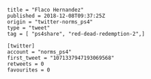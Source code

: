 ```
title = "Flaco Hernandez"
published = 2018-12-08T09:37:25Z
origin = "twitter-norms_ps4"
type = "tweet"
tag = [ "ps4share", "red-dead-redemption-2",]

[twitter]
account = "norms_ps4"
first_tweet = "1071337947193069568"
retweets = 0
favourites = 0
```

<p class='image'><img src='https://mnf.m17s.net/2018/12/08/Dt4oLwrWsAEwhJL.jpg' alt=''></p>

